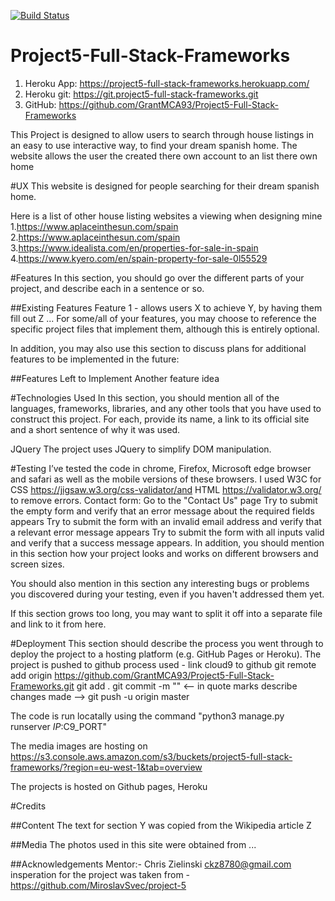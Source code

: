 [![Build Status](https://travis-ci.org/GrantMCA93/Project5-Full-Stack-Frameworks.svg?branch=master)](https://travis-ci.org/GrantMCA93/Project5-Full-Stack-Frameworks)



# Project5-Full-Stack-Frameworks

1. Heroku App: https://project5-full-stack-frameworks.herokuapp.com/
2. Heroku git: https://git.project5-full-stack-frameworks.git
3. GitHub: https://github.com/GrantMCA93/Project5-Full-Stack-Frameworks

This Project is designed to allow users to search through house listings in an easy to use interactive way,
to find your dream spanish home.
The website allows the user the created there own account to an list there own home 

#UX
This website is designed for people searching for their dream spanish home.

Here is a list of other house listing websites a viewing when designing mine
1.https://www.aplaceinthesun.com/spain
2.https://www.aplaceinthesun.com/spain
3.https://www.idealista.com/en/properties-for-sale-in-spain
4.https://www.kyero.com/en/spain-property-for-sale-0l55529

#Features
In this section, you should go over the different parts of your project, and describe each in a sentence or so.

##Existing Features
Feature 1 - allows users X to achieve Y, by having them fill out Z
...
For some/all of your features, you may choose to reference the specific project files that implement them, although this is entirely optional.

In addition, you may also use this section to discuss plans for additional features to be implemented in the future:

##Features Left to Implement
Another feature idea

#Technologies Used
In this section, you should mention all of the languages, frameworks, libraries, and any other tools that you have used to construct this project. For each, provide its name, a link to its official site and a short sentence of why it was used.

JQuery
The project uses JQuery to simplify DOM manipulation.

#Testing
I’ve tested the code in chrome, Firefox, Microsoft edge browser and safari as well as the mobile versions of these browsers. I used W3C for CSS https://jigsaw.w3.org/css-validator/and HTML https://validator.w3.org/ to remove errors.
Contact form:
Go to the "Contact Us" page
Try to submit the empty form and verify that an error message about the required fields appears
Try to submit the form with an invalid email address and verify that a relevant error message appears
Try to submit the form with all inputs valid and verify that a success message appears.
In addition, you should mention in this section how your project looks and works on different browsers and screen sizes.

You should also mention in this section any interesting bugs or problems you discovered during your testing, even if you haven't addressed them yet.

If this section grows too long, you may want to split it off into a separate file and link to it from here.

#Deployment
This section should describe the process you went through to deploy the project to a hosting platform (e.g. GitHub Pages or Heroku).
The project is pushed to github process used - link cloud9 to github git remote add origin https://github.com/GrantMCA93/Project5-Full-Stack-Frameworks.git git add . git commit -m "" <-- in quote marks describe changes made --> git push -u origin master

The code is run locatally using the command "python3 manage.py runserver $IP:$C9_PORT"

The media images are hosting on https://s3.console.aws.amazon.com/s3/buckets/project5-full-stack-frameworks/?region=eu-west-1&tab=overview

The projects is hosted on Github pages, Heroku

#Credits

##Content
The text for section Y was copied from the Wikipedia article Z

##Media
The photos used in this site were obtained from ...

##Acknowledgements
Mentor:- Chris Zielinski  ckz8780@gmail.com 
insperation for the project was taken from - https://github.com/MiroslavSvec/project-5